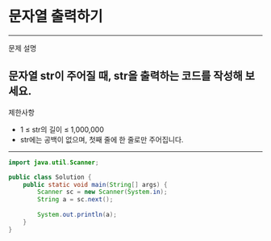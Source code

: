 
# 문자열 출력하기
---
문제 설명

문자열 str이 주어질 때, str을 출력하는 코드를 작성해 보세요.
---

제한사항
- 1 ≤ str의 길이 ≤ 1,000,000
- str에는 공백이 없으며, 첫째 줄에 한 줄로만 주어집니다.

---
``` Java
import java.util.Scanner;

public class Solution {
    public static void main(String[] args) {
        Scanner sc = new Scanner(System.in);
        String a = sc.next();
        
        System.out.println(a);
    }
}
```
